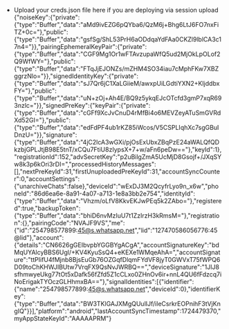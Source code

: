 - Upload your creds.json file here if you are deploying via session upload
{"noiseKey":{"private":{"type":"Buffer","data":"aMd9ivEZG6pQYba6/QzM6j+Bhg6LtJ6FO7nxFiTZ+0c="},"public":{"type":"Buffer","data":"gsfSg/ShL53PrH6aODdqaYdFAa0CKZl9lblCA3c17n4="}},"pairingEphemeralKeyPair":{"private":{"type":"Buffer","data":"CGF9Mg1Or1wFTAvzupaWfQ5ud2MjOkLpOLof2Q9WfWY="},"public":{"type":"Buffer","data":"FTqJjEJONZs/mZHM4SO34iau7cMphFKw7XBZggrzNlo="}},"signedIdentityKey":{"private":{"type":"Buffer","data":"sJ7Qr6jC1XaLGiieM/awxpUiLGdtiYXN2+KIjddbxFY="},"public":{"type":"Buffer","data":"uN+zOj+Ah4E/BQ9z5ykqEJcOTcfd3gmP7xqR693nzlc="}},"signedPreKey":{"keyPair":{"private":{"type":"Buffer","data":"cGFf9XcJvCnuD4rMfBi4o6MEVZeyATuSmGVRdXd52GI="},"public":{"type":"Buffer","data":"edFdPF4ub1rKZ85iWcos/V5CSPLIqhXc7sgGBuIDnzU="}},"signature":{"type":"Buffer","data":"4jC2lcA3wGXi/pjOsExUbxZBqPzE24aWALQfQDkzbjGPLJtjB98E5tnT/xCQu7FtiU8zIypsX+7+w/aFn6peDw=="},"keyId":1},"registrationId":152,"advSecretKey":"p2uBilgZmA5UcMjD8Gsojf+/JXqSYw8k3p6kOri3rDI=","processedHistoryMessages":[],"nextPreKeyId":31,"firstUnuploadedPreKeyId":31,"accountSyncCounter":0,"accountSettings":{"unarchiveChats":false},"deviceId":"wExDJ3M2QcyfrLyo9n_x6w","phoneId":"86d6ea6e-8a91-4a07-a713-1e8a3bb2e754","identityId":{"type":"Buffer","data":"Vhzm/oLfV8KkvEKJwPEq5k2ZAbo="},"registered":true,"backupToken":{"type":"Buffer","data":"bhiD6nvMzIuU7t1ZzIrzH3kRmsM="},"registration":{},"pairingCode":"NVAJF9VS","me":{"id":"254798577899:45@s.whatsapp.net","lid":"127470586056776:45@lid"},"account":{"details":"CN6626gGEIbvpbYGGBYgACgA","accountSignatureKey":"bdMqUYAlcyBBS6Ugl/+KV4KyuSsQ4+eKEXe1WMqeAhA=","accountSignature":"ttPIifU4fMjnb8BjsEuGb76OZGqfDlqmFYdVF8jyT0GWVxT75fWPQ6D09toChKHWJIBUtw7VrqFX9QsNvJWRBQ==","deviceSignature":"1JlJ8sfhmwyeUkg77tOt5xDafk56fZfd5Z1cCLxo0ZHnOv6ir+nnL4QU6fFdzcq7iNoErigakTYOczGLHhmxBA=="},"signalIdentities":[{"identifier":{"name":"254798577899:45@s.whatsapp.net","deviceId":0},"identifierKey":{"type":"Buffer","data":"BW3TKlGAJXMgQUulIJf/ileCsrkrEOPnihF3tVjKngIQ"}}],"platform":"android","lastAccountSyncTimestamp":1724479370,"myAppStateKeyId":"AAAAAPRM"}
